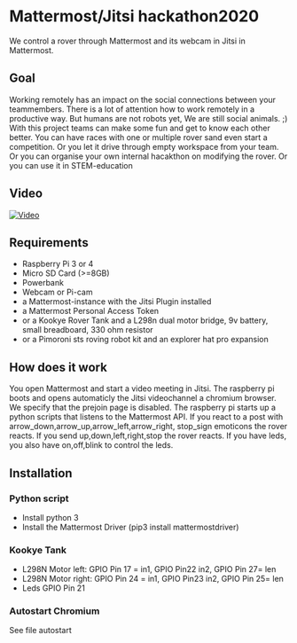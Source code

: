 # Mattermost/Jitsi hackathon2020
We control a rover through Mattermost and its webcam in Jitsi in Mattermost.

## Goal
Working remotely has an impact on the social connections between your teammembers.
There is a lot of attention how to work remotely in a productive way. 
But humans are not robots yet, We are still social animals. ;)
With this project teams can make some fun and get to know each other better.
You can have races with one or multiple rover sand even start a competition.
Or you let it drive through empty workspace from your team.
Or you can organise your own internal hacakthon on modifying the rover.
Or you can use it in STEM-education

## Video
[![Video](http://img.youtube.com/vi/1a9z1G-1u7s/1.jpg)](http://www.youtube.com/watch?v=1a9z1G-1u7s "Video")

## Requirements
-  Raspberry Pi 3 or 4
-  Micro SD Card (>=8GB)
-  Powerbank
-  Webcam or Pi-cam
-  a Mattermost-instance with the Jitsi Plugin installed
-  a Mattermost Personal Access Token 
-  or a Kookye Rover Tank and a L298n dual motor bridge, 9v battery, small breadboard, 330 ohm resistor
-  or a Pimoroni sts roving robot kit and an explorer hat pro expansion


## How does it work
You open Mattermost and start a video meeting in Jitsi. 
The raspberry pi boots and opens automaticly the Jitsi videochannel a chromium browser. We specify that the prejoin page is disabled.
The raspberry pi starts up a python scripts that listens to the Mattermost API.
If you react to a post with arrow_down,arrow_up,arrow_left,arrow_right, stop_sign emoticons the rover reacts.
If you send up,down,left,right,stop the rover reacts.
If you have leds, you also have on,off,blink to control the leds.

## Installation
### Python script
-  Install python 3
-  Install the Mattermost Driver (pip3 install mattermostdriver)

### Kookye Tank
- L298N Motor left: GPIO Pin 17 = in1, GPIO Pin22 in2, GPIO Pin 27= len
- L298N Motor right: GPIO Pin 24 = in1, GPIO Pin23 in2, GPIO Pin 25= len
- Leds GPIO Pin 21

### Autostart Chromium
See file autostart

